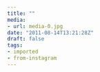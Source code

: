 ```yaml
---
title: ""
media:
- url: media-0.jpg
date: "2011-08-14T13:21:28Z"
draft: false
tags:
- imported
- from-instagram
---
```

